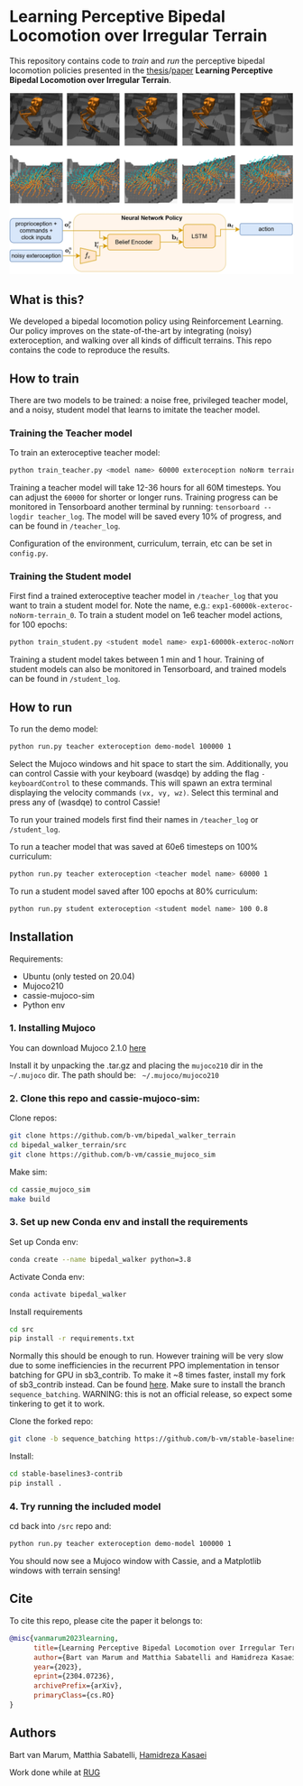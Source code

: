# Learning Perceptive Bipedal Locomotion over Irregular Terrain

This repository contains code to *train* and *run* the perceptive bipedal locomotion policies presented in the [thesis]()/[paper](https://arxiv.org/abs/2304.07236) **Learning Perceptive Bipedal Locomotion over Irregular Terrain**.


![](./fig1_page-0001.jpg)



## What is this?
We developed a bipedal locomotion policy using Reinforcement Learning. Our policy improves on the state-of-the-art by integrating (noisy) exteroception, and walking over all kinds of difficult terrains. This repo contains the code to reproduce the results.


## How to train
There are two models to be trained: a noise free, privileged teacher model, and a noisy, student model that learns to imitate the teacher model.
### Training the Teacher model
To train an exteroceptive teacher model:
```bash
python train_teacher.py <model name> 60000 exteroception noNorm terrain
```

Training a teacher model will take 12-36 hours for all 60M timesteps. You can adjust the `60000` for shorter or longer runs. Training progress can be monitored in Tensorboard another terminal by running: `tensorboard --logdir teacher_log`. The model will be saved every 10% of progress, and can be found in `/teacher_log`.

Configuration of the environment, curriculum, terrain, etc can be set in `config.py`.

### Training the Student model
First find a trained exteroceptive teacher model in `/teacher_log` that you want to train a student model for. Note the name, e.g.: `exp1-60000k-exteroc-noNorm-terrain_0`. To train a student model on 1e6 teacher model actions, for 100 epochs:
```bash
python train_student.py <student model name> exp1-60000k-exteroc-noNorm-terrain_0 1000000 100
```
Training a student model takes between 1 min and 1 hour. Training of student models can also be monitored in Tensorboard, and trained models can be found in `/student_log`.

## How to run
To run the demo model:

```bash
python run.py teacher exteroception demo-model 100000 1
```
Select the Mujoco windows and hit space to start the sim. Additionally, you can control Cassie with your keyboard (wasdqe) by adding the flag `-keyboardControl` to these commands. This will spawn an extra terminal displaying the velocity commands `(vx, vy, wz)`. Select this terminal and press any of (wasdqe) to control Cassie!


To run your trained models first find their names in `/teacher_log` or `/student_log`.

To run a teacher model that was saved at 60e6 timesteps on 100% curriculum:
```bash
python run.py teacher exteroception <teacher model name> 60000 1
```

To run a student model saved after 100 epochs at 80% curriculum:
```bash
python run.py student exteroception <student model name> 100 0.8
```

## Installation

Requirements:
 - Ubuntu (only tested on 20.04)
 - Mujoco210
 - cassie-mujoco-sim
 - Python env

### 1. Installing Mujoco

You can download Mujoco 2.1.0 [here](https://github.com/deepmind/mujoco/releases/tag/2.1.0)

Install it by unpacking the .tar.gz and placing the `mujoco210` dir in the `~/.mujoco` dir. The path should be:
``` ~/.mujoco/mujoco210```

### 2. Clone this repo and cassie-mujoco-sim:

Clone repos:
```bash
git clone https://github.com/b-vm/bipedal_walker_terrain
cd bipedal_walker_terrain/src
git clone https://github.com/b-vm/cassie_mujoco_sim
```

Make sim:
```bash
cd cassie_mujoco_sim
make build
```


### 3. Set up new Conda env and install the requirements

Set up Conda env:
```bash
conda create --name bipedal_walker python=3.8
```

Activate Conda env: 
```bash
conda activate bipedal_walker
```

Install requirements
```bash
cd src
pip install -r requirements.txt
```

Normally this should be enough to run. However training will be very slow due to some inefficiencies in the recurrent PPO implementation in tensor batching for GPU in sb3_contrib. To make it ~8 times faster, install my fork of sb3_contrib instead. Can be found [here](https://github.com/b-vm/stable-baselines3-contrib/tree/sequence_batching). Make sure to install the branch `sequence_batching`. WARNING: this is not an official release, so expect some tinkering to get it to work.

Clone the forked repo:
```bash
git clone -b sequence_batching https://github.com/b-vm/stable-baselines3-contrib.git
```

Install:
```bash
cd stable-baselines3-contrib
pip install .
```


### 4. Try running the included model
cd back into `/src` repo and:
```bash
python run.py teacher exteroception demo-model 100000 1
```

You should now see a Mujoco window with Cassie, and a Matplotlib windows with terrain sensing!

## Cite

To cite this repo, please cite the paper it belongs to:

```bibtex
@misc{vanmarum2023learning,
      title={Learning Perceptive Bipedal Locomotion over Irregular Terrain}, 
      author={Bart van Marum and Matthia Sabatelli and Hamidreza Kasaei},
      year={2023},
      eprint={2304.07236},
      archivePrefix={arXiv},
      primaryClass={cs.RO}
}
```
## Authors

Bart van Marum, Matthia Sabatelli, [Hamidreza Kasaei](https://github.com/SeyedHamidreza/)

Work done while at [RUG](https://www.rug.nl/)
